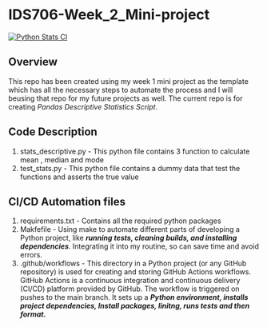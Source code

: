 # IDS706-Week_2_Mini-project 

[![Python Stats CI](https://github.com/nogibjj/IDS-Week2_MiniProject_us26/actions/workflows/main.yml/badge.svg)](https://github.com/nogibjj/IDS-Week2_MiniProject_us26/actions/workflows/main.yml)

## Overview

This repo has been created using my week 1 mini project as the template which has all the necessary steps to automate the process and I will beusing that repo for my future projects as well. 
The current repo is for creating _*Pandas Descriptive Statistics Script*_.

## Code Description

  1. stats_descriptive.py - This python file contains 3 function to calculate mean , median and mode
  2. test_stats.py - This python file contains a dummy data that test the functions and asserts the true value

## CI/CD Automation files

  1. requirements.txt - Contains all the required python packages
  2. Makfefile - Using make to automate different parts of developing a Python project, like ***running tests, cleaning builds, and installing dependencies***. Integrating it into my routine, so can                                 save time and avoid errors.
  3. .github/workflows - This directory in a Python project (or any GitHub repository) is used for creating and storing GitHub Actions workflows. GitHub Actions is a continuous integration and continuous delivery                           (CI/CD) platform provided by GitHub. The workflow is triggered on pushes to the main branch. It sets up a ***Python environment, installs project dependencies, Install packages, linitng,                            runs tests and then format.***


